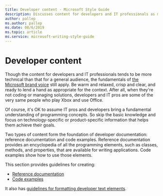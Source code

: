 ```yaml
---
title: Developer content - Microsoft Style Guide
description: Discusses content for developers and IT professionals as more technical than a general audience, but the fundamentals of the Microsoft brand voice still apply.
author: pallep
ms.author: pallep
ms.date: 08/6/2019
ms.topic: article
ms.service: microsoft-writing-style-guide
---
```


# Developer content

Though
the content for developers and IT professionals tends to be more
technical than that for a general audience, the fundamentals of [the Microsoft brand voice](~/brand-voice-above-all-simple-human.md) 
still apply. Be warm and relaxed, crisp and clear, and ready to lend a hand as appropriate for the context. After all, 
when they're not coding or managing solutions, developers and IT pros are some of the very same people who play Xbox and use Office. 

Of
course, it's OK to assume IT pros and developers bring
a fundamental understanding of programming concepts. So skip
the basic knowledge and focus on technology-specific
or product-specific information that helps them achieve their
goals. 

Two
types of content form the foundation of developer documentation:
reference documentation and code examples.
Reference documentation provides an encyclopedia of all
the programming elements, such as classes, methods, and
properties, that are available for writing applications. Code
examples show how to use those elements. 

This section provides guidelines for creating: 

  - [Reference documentation](~/developer-content/reference-documentation.md)
  - [Code examples](~/developer-content/code-examples.md)

It also has [guidelines for formatting developer text elements](~/developer-content/formatting-developer-text-elements.md).
